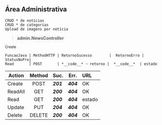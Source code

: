 ## Área Administrativa
```
CRUD * de notícias
CRUD * de categorias
Upload de imagens por notícia
```
> **admin.NewsController**

<sub>Create</sub>
```
FuncaoJava | MethodHTTP | RetornoSucesso        |  RetornoErro | StatusNoProj
Read       | POST       | *__code__* ➝ retorno |  *__code__*  | estado
```

Action | Method | Suc. | Err. | URL |
--- | :---: | :--- | :---: | :---
Create  | POST   | *__201__* | *__404__* | OK
ReadAll | GET    | *__200__* | *__404__* | OK
Read    | GET    | *__200__* | *__404__* | estado
Update  | PUT    | *__204__* | *__404__* | OK
Delete  | DELETE | *__200__* | *__404__* | OK